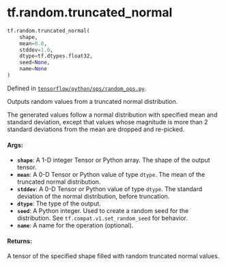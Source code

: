 <div itemscope itemtype="http://developers.google.com/ReferenceObject">
<meta itemprop="name" content="tf.random.truncated_normal" />
<meta itemprop="path" content="Stable" />
</div>

# tf.random.truncated_normal

``` python
tf.random.truncated_normal(
    shape,
    mean=0.0,
    stddev=1.0,
    dtype=tf.dtypes.float32,
    seed=None,
    name=None
)
```



Defined in [`tensorflow/python/ops/random_ops.py`](/code/stable/tensorflow/python/ops/random_ops.py).

Outputs random values from a truncated normal distribution.

The generated values follow a normal distribution with specified mean and
standard deviation, except that values whose magnitude is more than 2 standard
deviations from the mean are dropped and re-picked.

#### Args:

* <b>`shape`</b>: A 1-D integer Tensor or Python array. The shape of the output tensor.
* <b>`mean`</b>: A 0-D Tensor or Python value of type `dtype`. The mean of the
    truncated normal distribution.
* <b>`stddev`</b>: A 0-D Tensor or Python value of type `dtype`. The standard deviation
    of the normal distribution, before truncation.
* <b>`dtype`</b>: The type of the output.
* <b>`seed`</b>: A Python integer. Used to create a random seed for the distribution.
    See
    `tf.compat.v1.set_random_seed`
    for behavior.
* <b>`name`</b>: A name for the operation (optional).


#### Returns:

A tensor of the specified shape filled with random truncated normal values.